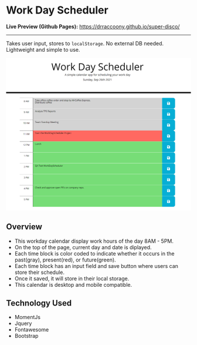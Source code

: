# Work Day Scheduler
**Live Preview (Github Pages):** https://drraccoony.github.io/super-disco/

---

Takes user input, stores to `localStorage`. No external DB needed. Lightweight and simple to use.

![Application Preview](application.png?raw=true)

## Overview
- This workday calendar display work hours of the day 8AM - 5PM.
- On the top of the page, current day and date is diplayed.
- Each time block is color coded to indicate whether it occurs in the past(gray), present(red), or future(green).
- Each time block has an input field and save button where users can store their schedule.
- Once it saved, it will store in their local storage.
- This calendar is desktop and mobile compatible.

## Technology Used
- MomentJs
- Jquery
- Fontawesome
- Bootstrap